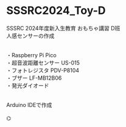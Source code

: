 # SSSRC2024_Toy-D
SSSRC 2024年度新入生教育 おもちゃ講習 D班<br>
人感センサーの作成<br><br>

・Raspberry Pi Pico<br>
・超音波距離センサー US-015<br>
・フォトレジスタ PDV-P8104<br>
・ブザー LF-MB12B06<br>
・発光ダイオード <br><br>

Arduino IDEで作成<br><br>
⌬